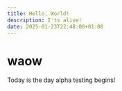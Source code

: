 ```yaml
---
title: Hello, World!
description: I'ts alive!
date: 2025-01-23T22:48:00+01:00
---
```


# waow
Today is the day alpha testing begins!
